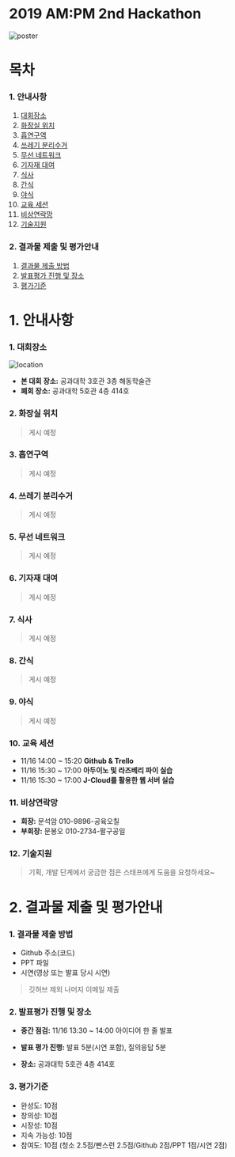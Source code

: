 # 2019 AM:PM 2nd Hackathon
![poster](https://raw.githubusercontent.com/NamSSu/2019_ampm_2nd_hackathon/master/img/poster.png)

# 목차
### 1. 안내사항
1)  [대회장소](###1.-대회장소)
2)  [화장실 위치](###2.-화장실-위치) 
3)  [흡연구역](###3.-흡연구역)
4)  [쓰레기 분리수거](###4.-쓰레기-분리수거)
5)  [무선 네트워크](###5.-무선-네트워크)
6)  [기자재 대여](###6.-기자재-대여)
7)  [식사](###7.-식사)
8)  [간식](###8.-간식)
9)  [야식](###9.-야식)
10) [교육 세션](###10.-교육-세션)
11) [비상연락망](###11.-비상연락망)
12) [기술지원](###12.-기술지원)

### 2. 결과물 제출 및 평가안내
1) [결과물 제출 방법](###1.-결과물-제출-방법)
2) [발표평가 진행 및 장소](###2.-발표평가-진행-및-장소) 
3) [평가기준](###3.-평가기준)

# 1. 안내사항
### 1. 대회장소
![location](https://raw.githubusercontent.com/NamSSu/2019_ampm_2nd_hackathon/master/img/location.PNG)

- __본 대회 장소:__ 공과대학 3호관 3층 해동학술관  
- __폐회 장소:__ 공과대학 5호관 4층 414호

### 2. 화장실 위치
>게시 예정

### 3. 흡연구역
>게시 예정

### 4. 쓰레기 분리수거
>게시 예정

### 5. 무선 네트워크
>게시 예정

### 6. 기자재 대여
>게시 예정

### 7. 식사
>게시 예정

### 8. 간식
>게시 예정

### 9. 야식
>게시 예정

### 10. 교육 세션
- 11/16 14:00 ~ 15:20 __Github & Trello__
- 11/16 15:30 ~ 17:00 __아두이노 및 라즈베리 파이 실습__
- 11/16 15:30 ~ 17:00 __J-Cloud를 활용한 웹 서버 실습__

### 11. 비상연락망
- __회장:__   문석암 010-9896-공육오칠  
- __부회장:__ 문봉오 010-2734-팔구공일

### 12. 기술지원
>기획, 개발 단계에서 궁금한 점은 스태프에게 도움을 요청하세요~


# 2. 결과물 제출 및 평가안내
### 1. 결과물 제출 방법
- Github 주소(코드)
- PPT 파일
- 시연(영상 또는 발표 당시 시연)
> 깃허브 제외 나머지 이메일 제출

### 2. 발표평가 진행 및 장소
- __중간 점검:__ 11/16 13:30 ~ 14:00 아이디어 한 줄 발표

- __발표 평가 진행:__ 발표 5분(시연 포함), 질의응답 5분

- __장소:__ 공과대학 5호관 4층 414호

### 3. 평가기준
- 완성도: 10점
- 창의성: 10점
- 시장성: 10점
- 지속 가능성: 10점
- 참여도: 10점 (청소 2.5점/빤스런 2.5점/Github 2점/PPT 1점/시연 2점)
